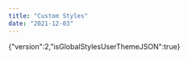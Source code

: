 ```yaml
---
title: "Custom Styles"
date: "2021-12-03"
---
```


{"version":2,"isGlobalStylesUserThemeJSON":true}
